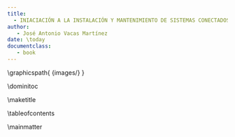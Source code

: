 ```yaml
---
title:
  - INIACIACIÓN A LA INSTALACIÓN Y MANTENIMIENTO DE SISTEMAS CONECTADOS A INTERNET (IOT) - CURSO BÁSICO
author:
   - José Antonio Vacas Martínez
date: \today
documentclass:
   - book
---
```

\graphicspath{ {images/} }


\dominitoc

\maketitle

\tableofcontents

\mainmatter
